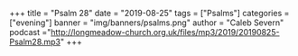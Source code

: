+++
title = "Psalm 28"
date = "2019-08-25"
tags = ["Psalms"]
categories = ["evening"]
banner = "img/banners/psalms.png"
author = "Caleb Severn"
podcast ="http://longmeadow-church.org.uk/files/mp3/2019/20190825-Psalm28.mp3"
+++
